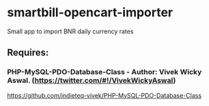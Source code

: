 # smartbill-opencart-importer

Small app to import BNR daily currency rates

## Requires:

### PHP-MySQL-PDO-Database-Class - Author: Vivek Wicky Aswal. (https://twitter.com/#!/VivekWickyAswal)

https://github.com/indieteq-vivek/PHP-MySQL-PDO-Database-Class
